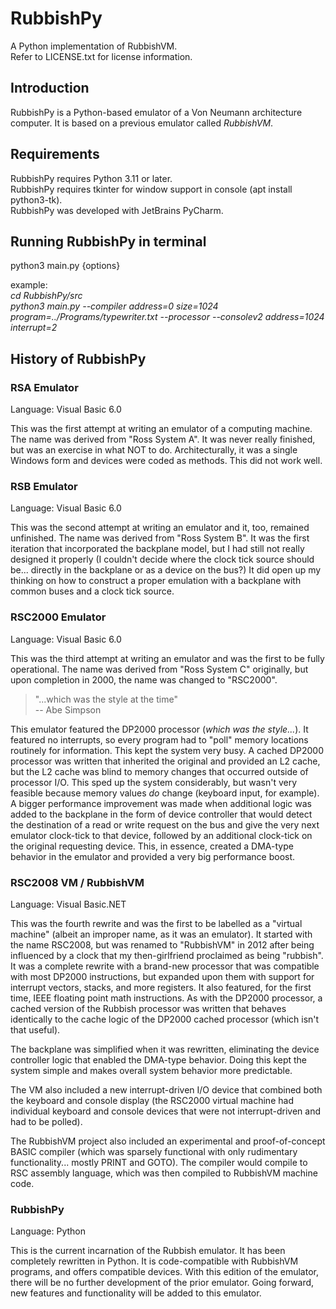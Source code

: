 # RubbishPy
A Python implementation of RubbishVM.  
Refer to LICENSE.txt for license information.
 

## Introduction

RubbishPy is a Python-based emulator of a Von Neumann architecture computer.  It is based on a previous emulator called *RubbishVM*.

## Requirements
RubbishPy requires Python 3.11 or later.  
RubbishPy requires tkinter for window support in console (apt install python3-tk).  
RubbishPy was developed with JetBrains PyCharm.  

## Running RubbishPy in terminal
python3 main.py  {options}  

example:  
*cd RubbishPy/src*  
*python3 main.py --compiler address=0 size=1024 program=../Programs/typewriter.txt --processor --consolev2 address=1024 interrupt=2*

## History of RubbishPy

### RSA Emulator

Language: Visual Basic 6.0

This was the first attempt at writing an emulator of a computing machine. The name was derived from "Ross System A". It was never really finished, but was an exercise in what NOT to do. Architecturally, it was a single Windows form and devices were coded as methods.  This did not work well.

### RSB Emulator

Language: Visual Basic 6.0

This was the second attempt at writing an emulator and it, too, remained unfinished. The name was derived from "Ross System B". It was the first iteration that incorporated the backplane model, but I had still not really designed it properly (I couldn't decide where the clock tick source should be... directly in the backplane or as a device on the bus?)  It did open up my thinking on how to construct a proper emulation with a backplane with common buses and a clock tick source.

### RSC2000 Emulator

Language: Visual Basic 6.0

This was the third attempt at writing an emulator and was the first to be fully operational. The name was derived from "Ross System C" originally, but upon completion in 2000, the name was changed to "RSC2000".
> "...which was the style at the time"  
> -- Abe Simpson  

This emulator featured the DP2000 processor (_which was the style..._).  It featured no interrupts, so every program had to "poll" memory locations routinely for information.  This kept the system very busy.  A cached DP2000 processor was written that inherited the original and provided an L2 cache, but the L2 cache was blind to memory changes that occurred outside of processor I/O.  This sped up the system considerably, but wasn't very feasible because memory values *do* change (keyboard input, for example).  A bigger performance improvement was made when additional logic was added to the backplane in the form of device controller that would detect the destination of a read or write request on the bus and give the very next emulator clock-tick to that device, followed by an additional clock-tick on the original requesting device. This, in essence, created a DMA-type behavior in the emulator and provided a very big performance boost.

### RSC2008 VM / RubbishVM

Language: Visual Basic.NET

This was the fourth rewrite and was the first to be labelled as a "virtual machine" (albeit an improper name, as it was an emulator).  It started with the name RSC2008, but was renamed to "RubbishVM" in 2012 after being influenced by a clock that my then-girlfriend proclaimed as being "rubbish". It was a complete rewrite with a brand-new processor that was compatible with most DP2000 instructions, but expanded upon them with support for interrupt vectors, stacks, and more registers. It also featured, for the first time, IEEE floating point math instructions. As with the DP2000 processor, a cached version of the Rubbish processor was written that behaves identically to the cache logic of the DP2000 cached processor (which isn't that useful).

The backplane was simplified when it was rewritten, eliminating the device controller logic that enabled the DMA-type behavior. Doing this kept the system simple and makes overall system behavior more predictable.

The VM also included a new interrupt-driven I/O device that combined both the keyboard and console display (the RSC2000 virtual machine had individual keyboard and console devices that were not interrupt-driven and had to be polled).

The RubbishVM project also included an experimental and proof-of-concept BASIC compiler (which was sparsely functional with only rudimentary functionality... mostly PRINT and GOTO).  The compiler would compile to RSC assembly language, which was then compiled to RubbishVM machine code.

### RubbishPy

Language: Python

This is the current incarnation of the Rubbish emulator.  It has been completely rewritten in Python.  It is code-compatible with RubbishVM programs, and offers compatible devices.  With this edition of the emulator, there will be no further development of the prior emulator.  Going forward, new features and functionality will be added to this emulator.
